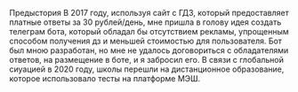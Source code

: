 Предыстория
    В 2017 году, используя сайт с ГДЗ, который предоставляет платные ответы за 30 рублей/день, мне пришла в голову идея создать телеграм бота,
    который обладал бы отсутствием рекламы, упрощенным способом получения дз и меньшей стоимостью для пользователя. Бот был мною разработан,
    но мне не удалось договориться с обладателями ответов, на размещение в боте, и я забросил его. В связи с глобальной сиуацией в 2020 году,
    школы перешли на дистанционное образование, которое использовало тесты на платформе МЭШ.
